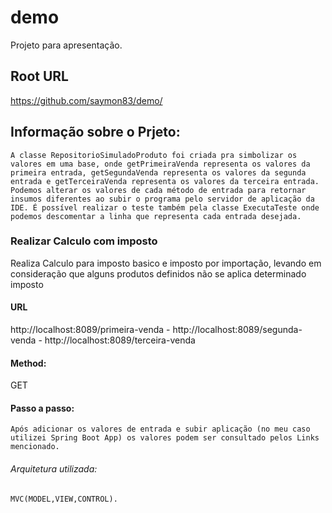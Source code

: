 # demo

Projeto para apresentação.

## Root URL

https://github.com/saymon83/demo/

## Informação sobre o Prjeto:
``A classe RepositorioSimuladoProduto foi criada pra simbolizar os valores em uma base, onde getPrimeiraVenda representa os valores da primeira entrada, getSegundaVenda representa os valores da segunda entrada e getTerceiraVenda representa os valores da terceira entrada. Podemos alterar os valores de cada método de entrada para retornar insumos diferentes ao subir o programa pelo servidor de aplicação da IDE.
É possível realizar o teste também pela classe ExecutaTeste onde podemos descomentar a linha que representa cada entrada desejada.
``

### Realizar Calculo com imposto


Realiza Calculo para imposto basico e imposto por importação, levando em consideração que alguns produtos definidos não se aplica determinado imposto

#### URL

http://localhost:8089/primeira-venda -
http://localhost:8089/segunda-venda -
http://localhost:8089/terceira-venda


#### Method:
GET

#### Passo a passo:
``Após adicionar os valores de entrada e subir aplicação (no meu caso utilizei Spring Boot App) os valores podem ser consultado pelos Links mencionado.``


###### Arquitetura utilizada:

```MVC(MODEL,VIEW,CONTROL).```





